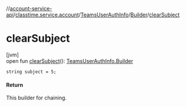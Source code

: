 //[account-service-api](../../../../index.md)/[classtime.service.account](../../index.md)/[TeamsUserAuthInfo](../index.md)/[Builder](index.md)/[clearSubject](clear-subject.md)

# clearSubject

[jvm]\
open fun [clearSubject](clear-subject.md)(): [TeamsUserAuthInfo.Builder](index.md)

`string subject = 5;`

#### Return

This builder for chaining.
